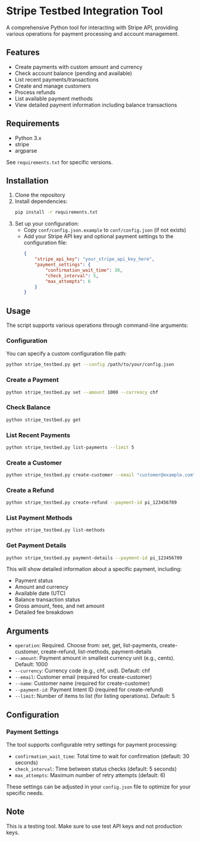 # Stripe Testbed Integration Tool

A comprehensive Python tool for interacting with Stripe API, providing various operations for payment processing and account management.

## Features

- Create payments with custom amount and currency
- Check account balance (pending and available)
- List recent payments/transactions
- Create and manage customers
- Process refunds
- List available payment methods
- View detailed payment information including balance transactions

## Requirements

- Python 3.x
- stripe
- argparse

See `requirements.txt` for specific versions.

## Installation

1. Clone the repository
2. Install dependencies:
   ```bash
   pip install -r requirements.txt
   ```
3. Set up your configuration:
   - Copy `conf/config.json.example` to `conf/config.json` (if not exists)
   - Add your Stripe API key and optional payment settings to the configuration file:
     ```json
     {
         "stripe_api_key": "your_stripe_api_key_here",
         "payment_settings": {
             "confirmation_wait_time": 30,
             "check_interval": 5,
             "max_attempts": 6
         }
     }
     ```

## Usage

The script supports various operations through command-line arguments:

### Configuration
You can specify a custom configuration file path:
```bash
python stripe_testbed.py get --config /path/to/your/config.json
```

### Create a Payment
```bash
python stripe_testbed.py set --amount 1000 --currency chf
```

### Check Balance
```bash
python stripe_testbed.py get
```

### List Recent Payments
```bash
python stripe_testbed.py list-payments --limit 5
```

### Create a Customer
```bash
python stripe_testbed.py create-customer --email "customer@example.com" --name "John Doe"
```

### Create a Refund
```bash
python stripe_testbed.py create-refund --payment-id pi_123456789
```

### List Payment Methods
```bash
python stripe_testbed.py list-methods
```

### Get Payment Details
```bash
python stripe_testbed.py payment-details --payment-id pi_123456789
```
This will show detailed information about a specific payment, including:
- Payment status
- Amount and currency
- Available date (UTC)
- Balance transaction status
- Gross amount, fees, and net amount
- Detailed fee breakdown

## Arguments

- `operation`: Required. Choose from: set, get, list-payments, create-customer, create-refund, list-methods, payment-details
- `--amount`: Payment amount in smallest currency unit (e.g., cents). Default: 1000
- `--currency`: Currency code (e.g., chf, usd). Default: chf
- `--email`: Customer email (required for create-customer)
- `--name`: Customer name (required for create-customer)
- `--payment-id`: Payment Intent ID (required for create-refund)
- `--limit`: Number of items to list (for listing operations). Default: 5

## Configuration

### Payment Settings
The tool supports configurable retry settings for payment processing:

- `confirmation_wait_time`: Total time to wait for confirmation (default: 30 seconds)
- `check_interval`: Time between status checks (default: 5 seconds)
- `max_attempts`: Maximum number of retry attempts (default: 6)

These settings can be adjusted in your `config.json` file to optimize for your specific needs.

## Note

This is a testing tool. Make sure to use test API keys and not production keys.
